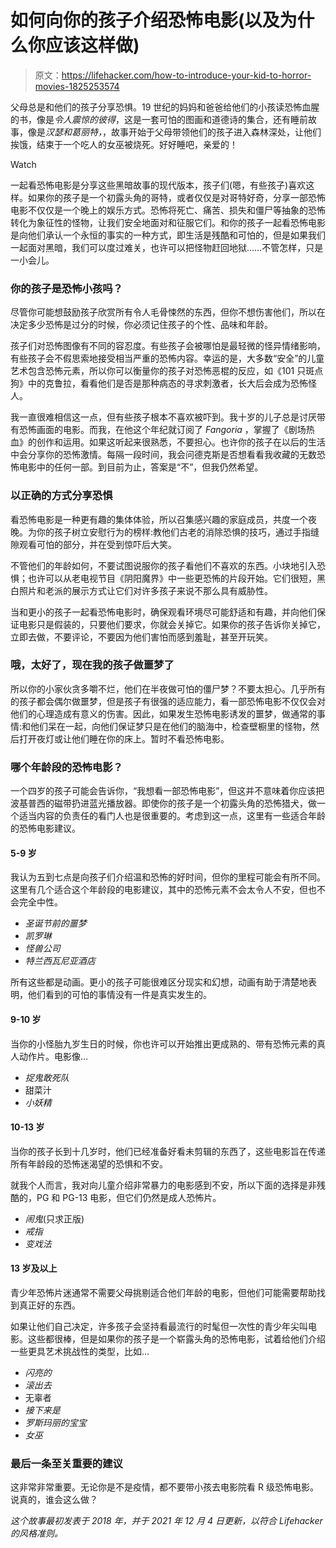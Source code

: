 # 如何向你的孩子介绍恐怖电影(以及为什么你应该这样做)

> 原文：<https://lifehacker.com/how-to-introduce-your-kid-to-horror-movies-1825253574>

父母总是和他们的孩子分享恐惧。19 世纪的妈妈和爸爸给他们的小孩读恐怖血腥的书，像是*令人震惊的彼得*，这是一套可怕的图画和道德诗的集合，还有睡前故事，像是*汉瑟和葛丽特，*，故事开始于父母带领他们的孩子进入森林深处，让他们挨饿，结束于一个吃人的女巫被烧死。好好睡吧，亲爱的！

Watch

一起看恐怖电影是分享这些黑暗故事的现代版本，孩子们(嗯，有些孩子)喜欢这样。如果你的孩子是一个初露头角的哥特，或者仅仅是对哥特好奇，分享一部恐怖电影不仅仅是一个晚上的娱乐方式。恐怖将死亡、痛苦、损失和僵尸等抽象的恐怖转化为象征性的怪物，让我们安全地面对和征服它们。和你的孩子一起看恐怖电影是向他们承认一个永恒的事实的一种方式，即生活是残酷和可怕的，但是如果我们一起面对黑暗，我们可以度过难关，也许可以把怪物赶回地狱……不管怎样，只是一小会儿。

### 你的孩子是恐怖小孩吗？

尽管你可能想鼓励孩子欣赏所有令人毛骨悚然的东西，但你不想伤害他们，所以在决定多少恐怖是过分的时候，你必须记住孩子的个性、品味和年龄。

孩子们对恐怖图像有不同的容忍度。有些孩子会被哪怕是最轻微的怪异情绪影响，有些孩子会不假思索地接受相当严重的恐怖内容。幸运的是，大多数“安全”的儿童艺术包含恐怖元素，所以你可以衡量你的孩子对恐怖恶棍的反应，如《101 只斑点狗》中的克鲁拉，看看他们是否是那种病态的寻求刺激者，长大后会成为恐怖怪人。

我一直很难相信这一点，但有些孩子根本不喜欢被吓到。我十岁的儿子总是讨厌带有恐怖画面的电影。而我，在他这个年纪就订阅了 *Fangoria* ，掌握了《剧场热血》的创作和运用。如果这听起来很熟悉，不要担心。也许你的孩子在以后的生活中会分享你的恐怖激情。每隔一段时间，我会问德克斯是否想看看我收藏的无数恐怖电影中的任何一部。到目前为止，答案是“不”，但我仍然希望。

### 以正确的方式分享恐惧

看恐怖电影是一种更有趣的集体体验，所以召集感兴趣的家庭成员，共度一个夜晚。为你的孩子树立安慰行为的榜样:教他们古老的消除恐惧的技巧，通过手指缝隙观看可怕的部分，并在受到惊吓后大笑。

不管他们的年龄如何，不要试图说服你的孩子看他们不喜欢的东西。小块地引入恐惧；也许可以从老电视节目《阴阳魔界》中一些更恐怖的片段开始。它们很短，黑白照片和老派的展示方式让它们对许多孩子来说不那么具有威胁性。

当和更小的孩子一起看恐怖电影时，确保观看环境尽可能舒适和有趣，并向他们保证电影只是假装的，只要他们要求，你就会关掉它。如果你的孩子告诉你关掉它，立即去做，不要评论，不要因为他们害怕而感到羞耻，甚至开玩笑。

### 哦，太好了，现在我的孩子做噩梦了

所以你的小家伙贪多嚼不烂，他们在半夜做可怕的僵尸梦？不要太担心。几乎所有的孩子都会偶尔做噩梦，但是孩子有很强的适应能力，看一部恐怖电影不仅仅会对他们的心理造成有意义的伤害。因此，如果发生恐怖电影诱发的噩梦，做通常的事情:和他们呆在一起，向他们保证梦只是在他们的脑海中，检查壁橱里的怪物，然后打开夜灯或让他们睡在你的床上。暂时不看恐怖电影。

### 哪个年龄段的恐怖电影？

一个四岁的孩子可能会告诉你，“我想看一部恐怖电影”，但这并不意味着你应该把波基普西的磁带扔进蓝光播放器。即使你的孩子是一个初露头角的恐怖猎犬，做一个适当内容的负责任的看门人也是很重要的。考虑到这一点，这里有一些适合年龄的恐怖电影建议。

#### 5-9 岁

我认为五到七点是向孩子们介绍温和恐怖的好时间，但你的里程可能会有所不同。这里有几个适合这个年龄段的电影建议，其中的恐怖元素不会太令人不安，但也不会完全中性。

*   *圣诞节前的噩梦*
*   *凯罗琳*
*   *怪兽公司*
*   *特兰西瓦尼亚酒店*

所有这些都是动画。更小的孩子可能很难区分现实和幻想，动画有助于清楚地表明，他们看到的可怕的事情没有一件是真实发生的。

#### 9-10 岁

当你的小怪胎九岁生日的时候，你也许可以开始推出更成熟的、带有恐怖元素的真人动作片。电影像…

*   *捉鬼敢死队*
*   甜菜汁
*   *小妖精*

#### 10-13 岁

当你的孩子长到十几岁时，他们已经准备好看未剪辑的东西了，这些电影旨在传递所有年龄段的恐怖迷渴望的恐惧和不安。

就我个人而言，我对向儿童介绍非常暴力的电影感到不安，所以下面的选择是非残酷的，PG 和 PG-13 电影，但它们仍然是成人恐怖片。

*   *闹鬼*(只求正版)
*   *戒指*
*   *变戏法*

#### 13 岁及以上

青少年恐怖片迷通常不需要父母挑剔适合他们年龄的电影，但他们可能需要帮助找到真正好的东西。

如果让他们自己决定，许多孩子会坚持看最流行的时髦但一次性的青少年尖叫电影。这些都很棒，但是如果你的孩子是一个崭露头角的恐怖电影，试着给他们介绍一些更具艺术挑战性的类型，比如…

*   *闪亮的*
*   *滚出去*
*   无辜者
*   *接下来是*
*   *罗斯玛丽的宝宝*
*   *女巫*

### 最后一条至关重要的建议

这非常非常重要。无论你是不是疫情，都不要带小孩去电影院看 R 级恐怖电影。说真的，谁会这么做？

*这个故事最初发表于 2018 年，并于 2021 年 12 月 4 日更新，以符合 Lifehacker 的风格准则。*